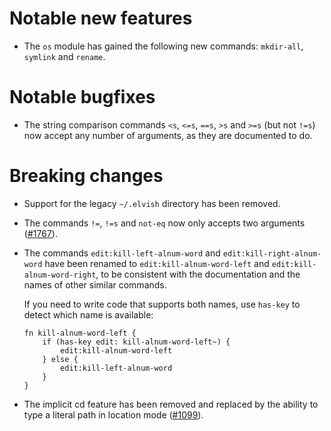 # Notable new features

-   The `os` module has gained the following new commands: `mkdir-all`,
    `symlink` and `rename`.

# Notable bugfixes

-   The string comparison commands `<s`, `<=s`, `==s`, `>s` and `>=s` (but not
    `!=s`) now accept any number of arguments, as they are documented to do.

# Breaking changes

-   Support for the legacy `~/.elvish` directory has been removed.

-   The commands `!=`, `!=s` and `not-eq` now only accepts two arguments
    ([#1767](https://b.elv.sh/1767)).

-   The commands `edit:kill-left-alnum-word` and `edit:kill-right-alnum-word`
    have been renamed to `edit:kill-alnum-word-left` and
    `edit:kill-alnum-word-right`, to be consistent with the documentation and
    the names of other similar commands.

    If you need to write code that supports both names, use `has-key` to detect
    which name is available:

    ```elvish
    fn kill-alnum-word-left {
        if (has-key edit: kill-alnum-word-left~) {
            edit:kill-alnum-word-left
        } else {
            edit:kill-left-alnum-word
        }
    }
    ```

-   The implicit cd feature has been removed and replaced by the ability to type
    a literal path in location mode ([#1099](https://b.elv.sh/1099)).

